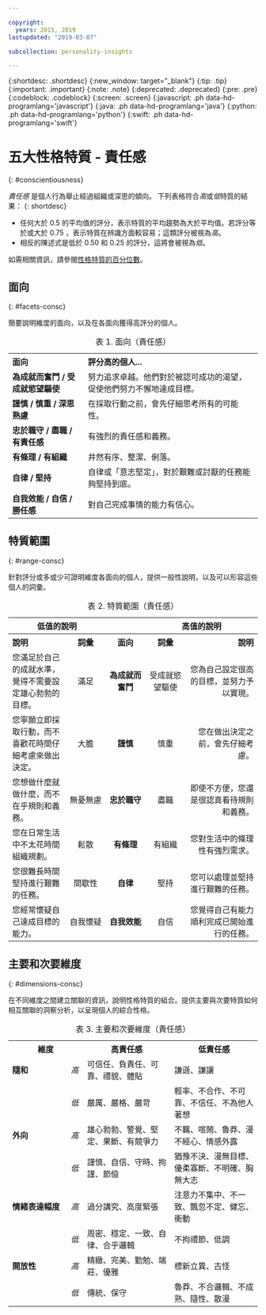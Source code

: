 ```yaml
---

copyright:
  years: 2015, 2019
lastupdated: "2019-03-07"

subcollection: personality-insights

---
```


{:shortdesc: .shortdesc}
{:new_window: target="_blank"}
{:tip: .tip}
{:important: .important}
{:note: .note}
{:deprecated: .deprecated}
{:pre: .pre}
{:codeblock: .codeblock}
{:screen: .screen}
{:javascript: .ph data-hd-programlang='javascript'}
{:java: .ph data-hd-programlang='java'}
{:python: .ph data-hd-programlang='python'}
{:swift: .ph data-hd-programlang='swift'}

# 五大性格特質 - 責任感
{: #conscientiousness}

*責任感* 是個人行為舉止經過組織或深思的傾向。
下列表格符合*高*或*低*特質的結果：
{: shortdesc}

-   任何大於 0.5 的平均值的評分，表示特質的平均趨勢為大於平均值。若評分等於或大於 0.75 ，表示特質在辨識方面較容易；這類評分被視為*高*。
-   相反的陳述式是低於 0.50 和 0.25 的評分，這將會被視為*低*。

如需相關資訊，請參閱[性格特質的百分位數](/docs/services/personality-insights?topic=personality-insights-numeric#percentiles)。

## 面向
{: #facets-consc}

簡要說明維度的面向，以及在各面向獲得高評分的個人。

<table>
  <caption>表 1. 面向（責任感）</caption>
  <tr>
    <th style="text-align:left">面向</th>
    <th style="text-align:left">評分高的個人...</th>
  </tr>
  <tr>
    <td><strong>為成就而奮鬥 / 受成就慾望驅使</strong></td>
    <td>努力追求卓越。他們對於被認可成功的渴望，促使他們努力不懈地達成目標。</td>
  </tr>
  <tr>
    <td><strong>謹慎 / 慎重 / 深思熟慮</strong></td>
    <td>在採取行動之前，會先仔細思考所有的可能性。</td>
  </tr>
  <tr>
    <td><strong>忠於職守 / 盡職 / 有責任感</strong></td>
    <td>有強烈的責任感和義務。</td>
  </tr>
  <tr>
    <td><strong>有條理 / 有組織</strong></td>
    <td>井然有序、整潔、俐落。</td>
  </tr>
  <tr>
    <td><strong>自律 / 堅持</strong></td>
    <td>自律或「意志堅定」，對於艱難或討厭的任務能夠堅持到底。</td>
  </tr>
  <tr>
    <td><strong>自我效能 / 自信 / 勝任感</strong></td>
    <td>對自己完成事情的能力有信心。</td>
  </tr>
</table>

## 特質範圍
{: #range-consc}

針對評分或多或少可證明維度各面向的個人，提供一般性說明，以及可以形容這些個人的詞彙。

<table summary="針對每一列中間直欄所列出的面向，前兩個直欄會提供低面向評分的個人說明及詞彙，而最後兩個直欄會提供高面向評分的個人說明及詞彙。">
<caption>表 2. 特質範圍（責任感）</caption>
  <tr>
    <th id="lowValue" colspan="2" style="text-align:center">
低值的說明</th>
    <th id="blank"></th>
    <th id="highValue" colspan="2" style="text-align:center">
高值的說明</th>
  </tr>
  <tr>
    <th id="lowDescription" headers="lowValue" style="text-align:left; width:23%">
說明</th>
    <th id="lowTerm" headers="lowValue" style="text-align:center; width:16%">
詞彙</th>
    <th id="facet" headers="blank" style="text-align:center; width:16%">
面向</th>
    <th id="highTerm" headers="highValue" style="text-align:center; width:16%">
詞彙</th>
    <th id="highDescription" headers="highValue" style="text-align:right">
說明</th>
  </tr>
  <tr>
    <td headers="lowValue lowDescription" style="text-align:left">
您滿足於自己的成就水準，覺得不需要設定雄心勃勃的目標。</td>
    <td headers="lowValue lowTerm" style="text-align:center">
滿足</td>
    <td headers="blank facet" style="text-align:center">
      <strong>為成就而奮鬥</strong>
    </td>
    <td headers="highValue highTerm" style="text-align:center">
受成就慾望驅使</td>
    <td headers="highValue highDescription" style="text-align:right">
您為自己設定很高的目標，並努力予以實現。</td>
  </tr>
  <tr>
    <td headers="lowValue lowDescription" style="text-align:left">
您寧願立即採取行動，而不喜歡花時間仔細考慮來做出決定。</td>
    <td headers="lowValue lowTerm" style="text-align:center">
大膽</td>
    <td headers="blank facet" style="text-align:center">
      <strong>謹慎</strong>
    </td>
    <td headers="highValue highTerm" style="text-align:center">
慎重</td>
    <td headers="highValue highDescription" style="text-align:right">
您在做出決定之前，會先仔細考慮。</td>
  </tr>
  <tr>
    <td headers="lowValue lowDescription" style="text-align:left">
您想做什麼就做什麼，而不在乎規則和義務。</td>
    <td headers="lowValue lowTerm" style="text-align:center">
無憂無慮</td>
    <td headers="blank facet" style="text-align:center">
      <strong>忠於職守</strong>
    </td>
    <td headers="highValue highTerm" style="text-align:center">
盡職</td>
    <td headers="highValue highDescription" style="text-align:right">
即使不方便，您還是很認真看待規則和義務。</td>
  </tr>
  <tr>
    <td headers="lowValue lowDescription" style="text-align:left">
您在日常生活中不太花時間組織規劃。</td>
    <td headers="lowValue lowTerm" style="text-align:center">
鬆散</td>
    <td headers="blank facet" style="text-align:center">
      <strong>有條理</strong>
    </td>
    <td headers="highValue highTerm" style="text-align:center">
有組織</td>
    <td headers="highValue highDescription" style="text-align:right">
您對生活中的條理性有強烈需求。</td>
  </tr>
  <tr>
    <td headers="lowValue lowDescription" style="text-align:left">
您很難長時間堅持進行艱難的任務。</td>
    <td headers="lowValue lowTerm" style="text-align:center">
間歇性</td>
    <td headers="blank facet" style="text-align:center">
      <strong>自律</strong>
    </td>
    <td headers="highValue highTerm" style="text-align:center">
堅持</td>
    <td headers="highValue highDescription" style="text-align:right">
您可以處理並堅持進行艱難的任務。</td>
  </tr>
  <tr>
    <td headers="lowValue lowDescription" style="text-align:left">
您經常懷疑自己達成目標的能力。</td>
    <td headers="lowValue lowTerm" style="text-align:center">
自我懷疑</td>
    <td headers="blank facet" style="text-align:center">
      <strong>自我效能</strong>
    </td>
    <td headers="highValue highTerm" style="text-align:center">
自信</td>
    <td headers="highValue highDescription" style="text-align:right">
您覺得自己有能力順利完成已開始進行的任務。</td>
  </tr>
</table>

## 主要和次要維度
{: #dimensions-consc}

在不同維度之間建立關聯的資訊，說明性格特質的組合。提供主要與次要特質如何相互關聯的洞察分析，以呈現個人的綜合性格。

<table>
  <caption>表 3. 主要和次要維度（責任感）</caption>
  <tr>
    <th colspan="2" style="width:30%">維度</th>
    <th style="width:35%">高責任感</th>
    <th style="width:35%">低責任感</th>
  </tr>
  <tr>
    <td style="text-align:left"><strong>隨和</strong></td>
    <td style="text-align:center"><em>高</em></td>
    <td>可信任、負責任、可靠、禮貌、體貼</td>
    <td>謙遜、謙讓</td>
  </tr>
  <tr>
    <td></td>
    <td style="text-align:center"><em>低</em></td>
    <td>嚴厲、嚴格、嚴苛</td>
    <td>輕率、不合作、不可靠、不信任、不為他人著想</td>
  </tr>
  <tr>
    <td style="text-align:left"><strong>外向</strong></td>
    <td style="text-align:center"><em>高</em></td>
    <td>雄心勃勃、警覺、堅定、果斷、有競爭力</td>
    <td>不羈、喧鬧、魯莽、漫不經心、情感外露</td>
  </tr>
  <tr>
    <td></td>
    <td style="text-align:center"><em>低</em></td>
    <td>謹慎、自信、守時、拘謹、節儉</td>
    <td>猶豫不決、漫無目標、優柔寡斷、不明確、胸無大志</td>
  </tr>
  <tr>
    <td style="text-align:left"><strong>情緒表達幅度</strong></td>
    <td style="text-align:center"><em>高</em></td>
    <td>過分講究、高度緊張</td>
    <td>注意力不集中、不一致、飄忽不定、健忘、衝動</td>
  </tr>
  <tr>
    <td></td>
    <td style="text-align:center"><em>低</em></td>
    <td>周密、穩定、一致、自律、合乎邏輯</td>
    <td>不拘禮節、低調</td>
  </tr>
  <tr>
    <td style="text-align:left"><strong>開放性</strong></td>
    <td style="text-align:center"><em>高</em></td>
    <td>精緻、完美、勤勉、端莊、優雅</td>
    <td>標新立異、古怪</td>
  </tr>
  <tr>
    <td></td>
    <td style="text-align:center"><em>低</em></td>
    <td>傳統、保守</td>
    <td>魯莽、不合邏輯、不成熟、隨性、散漫</td>
  </tr>
</table>
